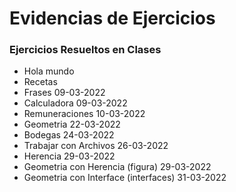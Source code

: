 # Evidencias de Ejercicios
### Ejercicios Resueltos en Clases
- Hola mundo
- Recetas
- Frases 09-03-2022
- Calculadora 09-03-2022
- Remuneraciones 10-03-2022
- Geometria 22-03-2022
- Bodegas 24-03-2022
- Trabajar con Archivos 26-03-2022
- Herencia 29-03-2022
- Geometria con Herencia (figura) 29-03-2022
- Geometria con Interface (interfaces) 31-03-2022
